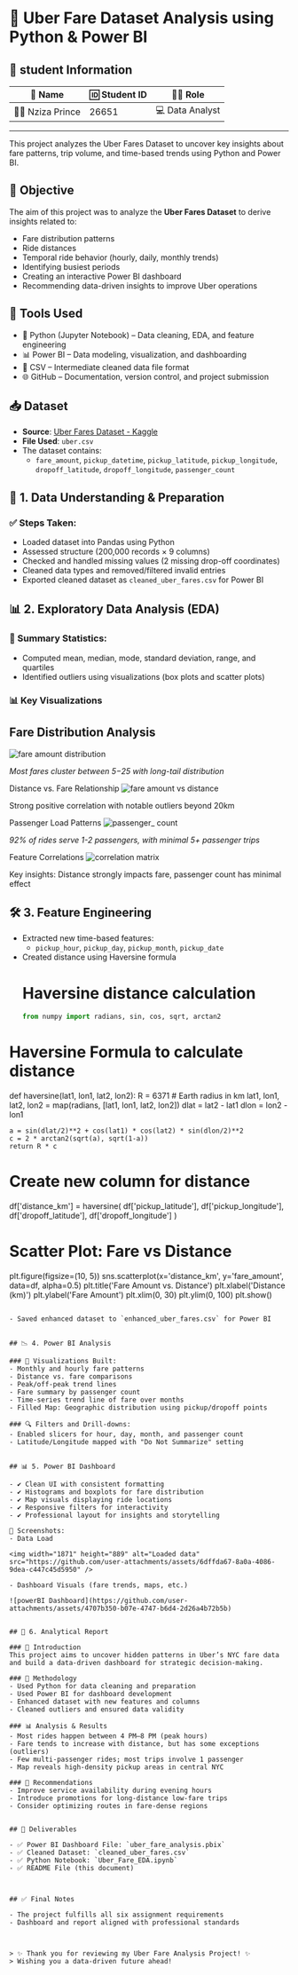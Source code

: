 # 🚖 Uber Fare Dataset Analysis using Python & Power BI

 ## 👥 student Information 

| 👤 Name           | 🆔 Student ID | 🧑‍💻 Role          |
|------------------|---------------|-------------------|
| 🧑‍🔧 Nziza Prince | 26651      | 💻 Data Analyst    |
---


This project analyzes the Uber Fares Dataset to uncover key insights about fare patterns, trip volume, and time-based trends using Python and Power BI.

## 🎯 Objective

The aim of this project was to analyze the **Uber Fares Dataset** to derive insights related to:
- Fare distribution patterns  
- Ride distances  
- Temporal ride behavior (hourly, daily, monthly trends)  
- Identifying busiest periods  
- Creating an interactive Power BI dashboard  
- Recommending data-driven insights to improve Uber operations


## 🧰 Tools Used

- 🐍 Python (Jupyter Notebook) – Data cleaning, EDA, and feature engineering  
- 📊 Power BI – Data modeling, visualization, and dashboarding  
- 📁 CSV – Intermediate cleaned data file format  
- 🌐 GitHub – Documentation, version control, and project submission


## 📥 Dataset

- **Source**: [Uber Fares Dataset - Kaggle](https://www.kaggle.com/datasets/yasserh/uber-fares-dataset)
- **File Used**: `uber.csv`  
- The dataset contains:
  - `fare_amount`, `pickup_datetime`, `pickup_latitude`, `pickup_longitude`, `dropoff_latitude`, `dropoff_longitude`, `passenger_count`


## 🧼 1. Data Understanding & Preparation

### ✅ Steps Taken:
- Loaded dataset into Pandas using Python  
- Assessed structure (200,000 records × 9 columns)  
- Checked and handled missing values (2 missing drop-off coordinates)  
- Cleaned data types and removed/filtered invalid entries  
- Exported cleaned dataset as `cleaned_uber_fares.csv` for Power BI


## 📊 2. Exploratory Data Analysis (EDA)

### 📌 Summary Statistics:
- Computed mean, median, mode, standard deviation, range, and quartiles  
- Identified outliers using visualizations (box plots and scatter plots)

### 📊 Key Visualizations

## Fare Distribution Analysis
![fare amount distribution](https://github.com/user-attachments/assets/76cc3050-3fc6-4202-a3b7-7fba221e8149)

*Most fares cluster between $5-$25 with long-tail distribution*

Distance vs. Fare Relationship
![fare amount vs distance](https://github.com/user-attachments/assets/3e336277-330c-4cb5-9283-cbc8f9c6e13a)

Strong positive correlation with notable outliers beyond 20km

Passenger Load Patterns
![passenger_ count](https://github.com/user-attachments/assets/0a04ce9d-dca9-415e-b8f0-410b11e5c355)

*92% of rides serve 1-2 passengers, with minimal 5+ passenger trips*

Feature Correlations
![correlation matrix](https://github.com/user-attachments/assets/3c526c49-490f-4d2b-9a66-25e34acefcc8)

Key insights: Distance strongly impacts fare, passenger count has minimal effect



## 🛠️ 3. Feature Engineering

- Extracted new time-based features:
  - `pickup_hour`, `pickup_day`, `pickup_month`, `pickup_date`  
- Created distance using Haversine formula
  # Haversine distance calculation
   ```python
   from numpy import radians, sin, cos, sqrt, arctan2

# Haversine Formula to calculate distance
def haversine(lat1, lon1, lat2, lon2):
    R = 6371  # Earth radius in km
    lat1, lon1, lat2, lon2 = map(radians, [lat1, lon1, lat2, lon2])
    dlat = lat2 - lat1
    dlon = lon2 - lon1

    a = sin(dlat/2)**2 + cos(lat1) * cos(lat2) * sin(dlon/2)**2
    c = 2 * arctan2(sqrt(a), sqrt(1-a))
    return R * c

# Create new column for distance
df['distance_km'] = haversine(
    df['pickup_latitude'], df['pickup_longitude'],
    df['dropoff_latitude'], df['dropoff_longitude']
)

# Scatter Plot: Fare vs Distance
plt.figure(figsize=(10, 5))
sns.scatterplot(x='distance_km', y='fare_amount', data=df, alpha=0.5)
plt.title('Fare Amount vs. Distance')
plt.xlabel('Distance (km)')
plt.ylabel('Fare Amount')
plt.xlim(0, 30)
plt.ylim(0, 100)
plt.show()
```

- Saved enhanced dataset to `enhanced_uber_fares.csv` for Power BI


## 📉 4. Power BI Analysis

### 🚦 Visualizations Built:
- Monthly and hourly fare patterns  
- Distance vs. fare comparisons  
- Peak/off-peak trend lines  
- Fare summary by passenger count  
- Time-series trend line of fare over months  
- Filled Map: Geographic distribution using pickup/dropoff points  

### 🔍 Filters and Drill-downs:
- Enabled slicers for hour, day, month, and passenger count  
- Latitude/Longitude mapped with "Do Not Summarize" setting


## 📊 5. Power BI Dashboard

- ✔️ Clean UI with consistent formatting  
- ✔️ Histograms and boxplots for fare distribution  
- ✔️ Map visuals displaying ride locations  
- ✔️ Responsive filters for interactivity  
- ✔️ Professional layout for insights and storytelling

📸 Screenshots:
- Data Load
  
<img width="1871" height="889" alt="Loaded data" src="https://github.com/user-attachments/assets/6dffda67-8a0a-4086-9dea-c447c45d5950" />

- Dashboard Visuals (fare trends, maps, etc.)

![powerBI Dashboard](https://github.com/user-attachments/assets/4707b350-b07e-4747-b6d4-2d26a4b72b5b)


## 📑 6. Analytical Report

### 🧾 Introduction
This project aims to uncover hidden patterns in Uber’s NYC fare data and build a data-driven dashboard for strategic decision-making.

### 📍 Methodology
- Used Python for data cleaning and preparation  
- Used Power BI for dashboard development  
- Enhanced dataset with new features and columns  
- Cleaned outliers and ensured data validity  

### 📊 Analysis & Results
- Most rides happen between 4 PM–8 PM (peak hours)  
- Fare tends to increase with distance, but has some exceptions (outliers)  
- Few multi-passenger rides; most trips involve 1 passenger  
- Map reveals high-density pickup areas in central NYC

### 🧠 Recommendations
- Improve service availability during evening hours  
- Introduce promotions for long-distance low-fare trips  
- Consider optimizing routes in fare-dense regions


## 📂 Deliverables

- ✅ Power BI Dashboard File: `uber_fare_analysis.pbix`  
- ✅ Cleaned Dataset: `cleaned_uber_fares.csv`   
- ✅ Python Notebook: `Uber_Fare_EDA.ipynb`  
- ✅ README File (this document)



## ✅ Final Notes

- The project fulfills all six assignment requirements    
- Dashboard and report aligned with professional standards



> ✨ Thank you for reviewing my Uber Fare Analysis Project! ✨  
> Wishing you a data-driven future ahead!


